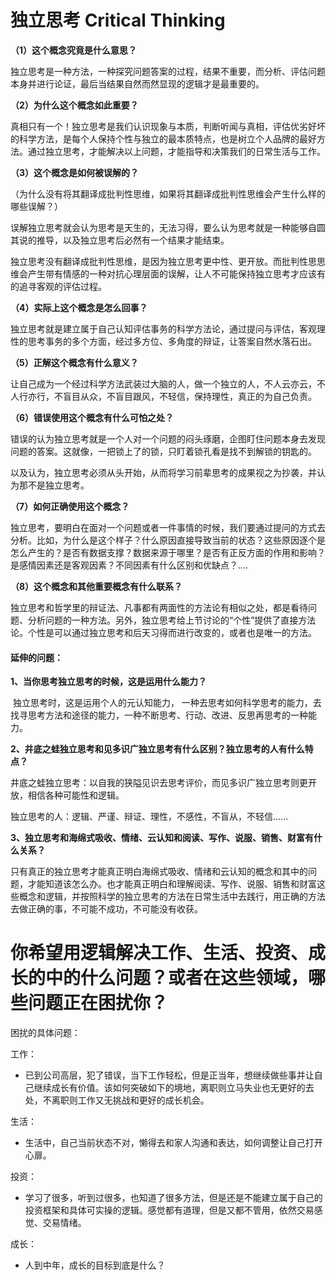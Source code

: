 # 独立思考 Critical Thinking



**（1）这个概念究竟是什么意思？**

​	独立思考是一种方法，一种探究问题答案的过程，结果不重要，而分析、评估问题本身并进行论证，最后当结果自然而然显现的逻辑才是最重要的。

**（2）为什么这个概念如此重要？**

​	真相只有一个！独立思考是我们认识现象与本质，判断听闻与真相，评估优劣好坏的科学方法，是每个人保持个性与独立的最本质特点，也是树立个人品牌的最好方法。通过独立思考，才能解决以上问题，才能指导和决策我们的日常生活与工作。

**（3）这个概念是如何被误解的？**

​	（为什么没有将其翻译成批判性思维，如果将其翻译成批判性思维会产生什么样的哪些误解？）

误解独立思考就会认为思考是天生的，无法习得，要么认为思考就是一种能够自圆其说的推导，以及独立思考后必然有一个结果才能结束。

独立思考没有翻译成批判性思维，是因为独立思考更中性、更开放。而批判性思思维会产生带有情感的一种对抗心理层面的误解，让人不可能保持独立思考才应该有的追寻客观的评估过程。

**（4）实际上这个概念是怎么回事？**

​	独立思考就是建立属于自己认知评估事务的科学方法论，通过提问与评估，客观理性的思考事务的多个方面，经过多方位、多角度的辩证，让答案自然水落石出。

**（5）正解这个概念有什么意义？**

​	让自己成为一个经过科学方法武装过大脑的人，做一个独立的人，不人云亦云，不人行亦行，不盲目从众，不盲目跟风，不轻信，保持理性，真正的为自己负责。

**（6）错误使用这个概念有什么可怕之处？**

​	错误的认为独立思考就是一个人对一个问题的闷头琢磨，企图盯住问题本身去发现问题的答案。这就像，一把锁上了的锁，只盯着锁孔看是找不到解锁的钥匙的。

​	以及认为，独立思考必须从头开始，从而将学习前辈思考的成果视之为抄袭，并认为那不是独立思考。

**（7）如何正确使用这个概念？**

​	独立思考，要明白在面对一个问题或者一件事情的时候，我们要通过提问的方式去分析。比如，为什么是这个样子？什么原因直接导致当前的状态？这些原因逐个是怎么产生的？是否有数据支撑？数据来源于哪里？是否有正反方面的作用和影响？是感情因素还是客观因素？不同因素有什么区别和优缺点？....

**（8）这个概念和其他重要概念有什么联系？**

​	独立思考和哲学里的辩证法、凡事都有两面性的方法论有相似之处，都是看待问题、分析问题的一种方法。另外，独立思考给上节讨论的“个性”提供了直接方法论。个性是可以通过独立思考和后天习得而进行改变的，或者也是唯一的方法。



#### 延伸的问题：

**1、当你思考独立思考的时候，这是运用什么能力？**

​	独立思考时，这是运用个人的元认知能力， 一种去思考如何科学思考的能力，去找寻思考方法和途径的能力，一种不断思考、行动、改进、反思再思考的一种能力。

**2、井底之蛙独立思考和见多识广独立思考有什么区别？独立思考的人有什么特点？**

​	井底之蛙独立思考：以自我的狭隘见识去思考评价，而见多识广独立思考则更开放，相信各种可能性和逻辑。

​	独立思考的人：逻辑、严谨、辩证、理性，不感性，不盲从，不轻信......

**3、独立思考和海绵式吸收、情绪、云认知和阅读、写作、说服、销售、财富有什么关系？**

​	只有真正的独立思考才能真正明白海绵式吸收、情绪和云认知的概念和其中的问题，才能知道该怎么办。也才能真正明白和理解阅读、写作、说服、销售和财富这些概念和逻辑，并按照科学的独立思考的方法在日常生活中去践行，用正确的方法去做正确的事，不可能不成功，不可能没有收获。



# 你希望用逻辑解决工作、生活、投资、成长的中的什么问题？或者在这些领域，哪些问题正在困扰你？

困扰的具体问题：

工作：

- 已到公司高层，犯了错误，当下工作轻松，但是正当年，想继续做些事并让自己继续成长有价值。该如何突破如下的境地，离职则立马失业也无更好的去处，不离职则工作又无挑战和更好的成长机会。

生活：

- 生活中，自己当前状态不对，懒得去和家人沟通和表达，如何调整让自己打开心扉。

投资：

- 学习了很多，听到过很多，也知道了很多方法，但是还是不能建立属于自己的投资框架和具体可实操的逻辑。感觉都有道理，但是又都不管用，依然交易感觉、交易情绪。

成长：

- 人到中年，成长的目标到底是什么？